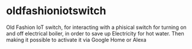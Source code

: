 # oldfashioniotswitch
Old Fashion IoT switch, for interacting with a phisical switch for turning on and off electrical boiler, in order to save up Electricity for hot water. Then making it possible to activate it via Google Home or Alexa
